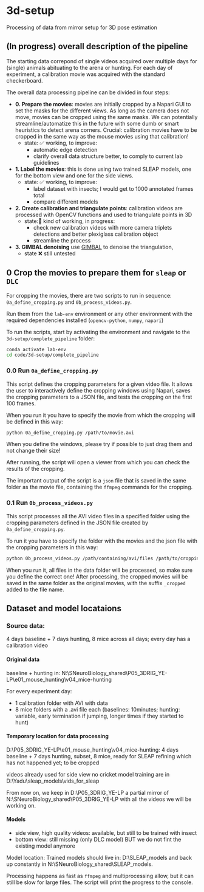 # 3d-setup
Processing of data from mirror setup for 3D pose estimation

## (In progress) overall description of the pipeline
The starting data correpond of single videos acquired over multiple days for (single) animals abituating to the arena or hunting. For each day of experiment, a calibration movie was acquired with the standard checkerboard.

The overall data processing pipeline can be divided in four steps:
 - **0. Prepare the movies**: movies are initially cropped by a Napari GUI to set the masks for the different views. As long as the camera does not move, movies can be cropped using the same masks. We can potentially streamline/automatize this in the future with some dumb or smart heuristics to detect arena corners. Crucial: calibration movies have to be cropped in the same way as the mouse movies using that calibration!
   - state:  ✅ working, to improve:
      - automatic edge detection
      - clarify overall data structure better, to comply to current lab guidelines
 - **1. Label the movies**: this is done using two trained SLEAP models, one for the bottom view and one for the side views.
   - state: ✅ working, to improve:
      - label dataset with insects; I would get to 1000 annotated frames total
      - compare different models
 - **2. Create calibration and triangulate points**: calibration videos are processed with OpenCV functions and used to triangulate points in 3D
   - state:🚧 kind of working, in progress:
      - check new calibration videos with more camera triplets detections and better plexiglass calibration object
      - streamline the process
 - **3. GIMBAL denoising** use [GIMBAL](https://github.com/calebweinreb/gimbal/tree/main) to denoise the triangulation,
   - state ❌ still untested



## 0 Crop the movies to prepare them for `sleap` or `DLC`

For cropping the movies, there are two scripts to run in sequence: `0a_define_cropping.py` and `0b_process_videos.py`.

Run them from the `lab-env` environment or any other environment with the required dependencies installed (`opencv-python`, `numpy`, `napari`)

To run the scripts, start by activating the environment and navigate to the `3d-setup/complete_pipeline` folder:
    
```bash
conda activate lab-env
cd code/3d-setup/complete_pipeline
```

### 0.0 Run `0a_define_cropping.py`
This script defines the cropping parameters for a given video file. It allows the user to interactively define the cropping windows using Napari, saves the cropping parameters to a JSON file, and tests the cropping on the first 100 frames.

When you run it you have to specify the movie from which the cropping will be defined in this way:

```bash
python 0a_define_cropping.py /path/to/movie.avi
```

When you define the windows, please try if possible to just drag them and not change their size!

After running, the script will open a viewer from which you can check the results of the cropping.

The important output of the script is a `json` file that is saved in the same folder as the movie file, containing the `ffmpeg` commands for the cropping.

### 0.1 Run `0b_process_videos.py`
This script processes all the AVI video files in a specified folder using the cropping parameters defined in the JSON file created by `0a_define_cropping.py`.

To run it you have to specify the folder with the movies and the json file with the cropping parameters in this way:

```bash
python 0b_process_videos.py /path/containing/avi/files /path/to/cropping_parameters.json
```

When you run it, all files in the data folder will be processed, so make sure you define the correct one!
After processing, the cropped movies will be saved in the same folder as the original movies, with the suffix `_cropped` added to the file name.

## Dataset and model locataions

### Source data:
4 days baseline + 7 days hunting, 8 mice across all days; every day has a calibration video

#### Original data
baseline + hunting in: N:\SNeuroBiology_shared\P05_3DRIG_YE-LP\e01_mouse_hunting\v04_mice-hunting

For every experiment day:
 - 1 calibration folder with AVI with data
 - 8 mice folders with a .avi file each (baselines: 10minutes; hunting: variable, early termination if jumping, longer times if they started to hunt)


#### Temporary location for data processing
D:\P05_3DRIG_YE-LP\e01_mouse_hunting\v04_mice-hunting: 4 days baseline + 7 days hunting, subset, 8 mice, ready for SLEAP refining which has not happened yet; to be cropped

videos already used for side view no cricket model training are in D:\Yadu\sleap_models\vids_for_sleap

From now on, we keep in D:\P05_3DRIG_YE-LP a partial mirror of  N:\SNeuroBiology_shared\P05_3DRIG_YE-LP with all the videos we will be working on.

#### Models
 - side view, high quality videos: available, but still to be trained with insect
 - bottom view: still missing (only DLC model)
BUT we do not fint the existing model anymore

Model location:
Trained models should live in: D:\SLEAP_models and back up constantly in N:\SNeuroBiology_shared\SLEAP_models.

Processing happens as fast as `ffmpeg` and multiprocessing allow, but it can still be slow for large files. The script will print the progress to the console.
